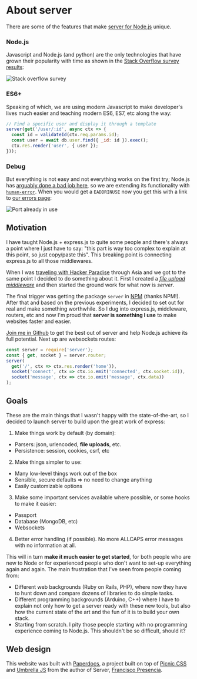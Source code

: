 # About server

There are some of the features that make [server for Node.js](https://serverjs.io/) unique.



### Node.js

Javascript and Node.js (and python) are the only technologies that have grown their popularity with time as shown in the [Stack Overflow survey results](https://stackoverflow.com/insights/survey/2017/):

![Stack overflow survey](../img/survey.svg)



### ES6+

Speaking of which, we are using modern Javascript to make developer's lives much easier and teaching modern ES6, ES7, etc along the way:

```js
// Find a specific user and display it through a template
server(get('/user/:id', async ctx => {
  const id = validateId(ctx.req.params.id);
  const user = await db.user.find({ _id: id }).exec();
  ctx.res.render('user', { user });
}));
```



### Debug

But everything is not easy and not everything works on the first try; Node.js has [arguably done a bad job here](https://medium.com/@tjholowaychuk/farewell-node-js-4ba9e7f3e52b#2a64), so we are extending its functionality with [`human-error`](https://github.com/franciscop/human-error). When you would get a `EADDRINUSE` now you get this with a link to [our errors page](/errors):

![Port already in use](../img/portused.png)








## Motivation

I have taught Node.js + express.js to quite some people and there's always a point where I just have to say: "this part is way too complex to explain at this point, so just copy/paste this". This breaking point is connecting express.js to all those middlewares.

When I was [traveling with Hacker Paradise](http://www.hackerparadise.org/) through Asia and we got to the same point I decided to do something about it. First I created a [*file upload middleware*](https://github.com/franciscop/express-data-parser) and then started the ground work for what now is *server*.

The final trigger was getting the package `server` in [NPM](https://www.npmjs.com/package/server) (thanks NPM!). After that and based on the previous experiments, I decided to set out for real and make something worthwhile. So I dug into express.js, middleware, routers, etc and now I'm proud that **server is something I use** to make websites faster and easier.

[Join me in Github](https://github.com/franciscop/server) to get the best out of server and help Node.js achieve its full potential. Next up are websockets routes:

```js
const server = require('server');
const { get, socket } = server.router;
server(
  get('/', ctx => ctx.res.render('home')),
  socket('connect', ctx => ctx.io.emit('connected', ctx.socket.id)),
  socket('message', ctx => ctx.io.emit('message', ctx.data))
);
```



## Goals

These are the main things that I wasn't happy with the state-of-the-art, so I decided to launch server to build upon the great work of express:

1. Make things work by default (by domain):
  - Parsers: json, urlencoded, **file uploads**, etc.
  - Persistence: session, cookies, csrf, etc

2. Make things simpler to use:
  - Many low-level things work out of the box
  - Sensible, secure defaults => no need to change anything
  - Easily customizable options

3. Make some important services available where possible, or some hooks to make it easier:
  - Passport
  - Database (MongoDB, etc)
  - Websockets

4. Better error handling (if possible). No more ALLCAPS error messages with no information at all.


This will in turn **make it much easier to get started**, for both people who are new to Node or for experienced people who don't want to set-up everything again and again. The main frustration that I've seen from people coming from:

- Different web backgrounds (Ruby on Rails, PHP), where now they have to hunt down and compare dozens of libraries to do simple tasks.
- Different programming backgrounds (Arduino, C++) where I have to explain not only how to get a server ready with these new tools, but also how the current state of the art and the fun of it is to build your own stack.
- Starting from scratch. I pity those people starting with no programming experience coming to Node.js. This shouldn't be so difficult, should it?



## Web design

This website was built with [Paperdocs](http://francisco.io/paperdocs/), a project built on top of [Picnic CSS](https://picnicss.com/) and [Umbrella JS](https://umbrellajs.com/) from the author of Server, [Francisco Presencia](http://francisco.io/).
